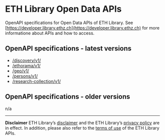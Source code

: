 # ETH Library Open Data APIs

OpenAPI specifications for Open Data APIs of ETH Library. See [https://developer.library.ethz.ch](https://developer.library.ethz.ch) for more informatione about APIs and how to access.

## OpenAPI specifications - latest versions

- [/discovery/v1/](/discovery-v1.yaml/)
- [/ethorama/v1/](/ethorama-v1.yaml/)
- [/geo/v1/](/geo-v1.yaml/)
- [/persons/v1/](/persons-v1.yaml/)
- [/research-collection/v1/](/research-collection-v1.yaml/)

## OpenAPI specifications - older versions

n/a

***
**Disclaimer**
ETH Library’s [disclaimer](https://library.ethz.ch/en/footer/disclaimer-copyright.html) and the ETH Library’s [privacy policy](https://library.ethz.ch/en/footer/data-protection.html) are in effect. In addition, please also refer to the [terms of use](https://developer.library.ethz.ch/terms) of the ETH Library APIs.
